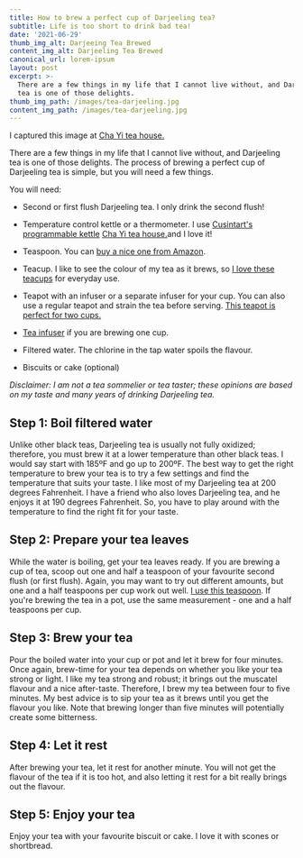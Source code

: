 ```yaml
---
title: How to brew a perfect cup of Darjeeling tea?
subtitle: Life is too short to drink bad tea!
date: '2021-06-29'
thumb_img_alt: Darjeeing Tea Brewed
content_img_alt: Darjeeling Tea Brewed
canonical_url: lorem-ipsum
layout: post
excerpt: >-
  There are a few things in my life that I cannot live without, and Darjeeling
  tea is one of those delights.
thumb_img_path: /images/tea-darjeeling.jpg
content_img_path: /images/tea-darjeeling.jpg
---
```

I captured this image at <a href="https://shop.chayi.ca/?target=_blank" target="_blank">Cha Yi tea house.</a>

There are a few things in my life that I cannot live without, and Darjeeling tea is one of those delights. The process of brewing a perfect cup of Darjeeling tea is simple, but you will need a few things.

You will need:

*   Second or first flush Darjeeling tea. I only drink the second flush!

*   Temperature control kettle or a thermometer. I use [Cusintart's programmable kettle](https://www.amazon.ca/gp/product/B003WEAHUY/ref=as_li_qf_asin_il_tl?ie=UTF8\&tag=arshabhirai20-20\&creative=330641\&linkCode=as2\&creativeASIN=B003WEAHUY\&linkId=dc2f5a7b1d05c5d6f7c093b884592e2f) <a href="https://shop.chayi.ca/?target=_blank" target="_blank">Cha Yi tea house.</a>and I love it!

*   Teaspoon. You can [buy a nice one from Amazon](https://www.amazon.ca/gp/product/B074L4MZRY/ref=as_li_qf_asin_il_tl?ie=UTF8\&tag=arshabhirai20-20\&creative=330641\&linkCode=as2\&creativeASIN=B074L4MZRY\&linkId=3e915dd2da8deeeefa237435acfa3be8).

*   Teacup. I like to see the colour of my tea as it brews, so [I love these teacups](https://www.amazon.ca/gp/product/B078PFY9RV/ref=as_li_qf_asin_il_tl?ie=UTF8\&tag=arshabhirai20-20\&creative=330641\&linkCode=as2\&creativeASIN=B078PFY9RV\&linkId=2156758695fede503f84a7908f787bf5) for everyday use.

*   Teapot with an infuser or a separate infuser for your cup. You can also use a regular teapot and strain the tea before serving. [This teapot is perfect for two cups.](https://www.amazon.ca/gp/product/B07KXSDQ9G/ref=as_li_qf_asin_il_tl?ie=UTF8\&tag=arshabhirai20-20\&creative=330641\&linkCode=as2\&creativeASIN=B07KXSDQ9G\&linkId=7cb182cbaa75ecea6ddc78c34583f37b)

*   [Tea infuser](https://www.amazon.ca/gp/product/B082HGWPFV/ref=as_li_qf_asin_il_tl?ie=UTF8\&tag=arshabhirai20-20\&creative=330641\&linkCode=as2\&creativeASIN=B082HGWPFV\&linkId=aefb538fad7306adf13ea05ab128659b) if you are brewing one cup.

*   Filtered water. The chlorine in the tap water spoils the flavour.

*   Biscuits or cake (optional)

*Disclaimer: I am not a tea sommelier or tea taster; these opinions are based on my taste and many years of drinking Darjeeling tea.*

## Step 1: Boil filtered water

Unlike other black teas, Darjeeling tea is usually not fully oxidized; therefore, you must brew it at a lower temperature than other black teas. I would say start with 185ºF and go up to 200ºF. The best way to get the right temperature to brew your tea is to try a few settings and find the temperature that suits your taste. I like most of my Darjeeling tea at 200 degrees Fahrenheit. I have a friend who also loves Darjeeling tea, and he enjoys it at 190 degrees Fahrenheit. So, you have to play around with the temperature to find the right fit for your taste.

## Step 2: Prepare your tea leaves

While the water is boiling, get your tea leaves ready. If you are brewing a cup of tea, scoop out one and half a teaspoon of your favourite second flush (or first flush). Again, you may want to try out different amounts, but one and a half teaspoons per cup work out well. [I use this teaspoon](https://www.amazon.ca/gp/product/B074L4MZRY/ref=as_li_qf_asin_il_tl?ie=UTF8\&tag=arshabhirai20-20\&creative=330641\&linkCode=as2\&creativeASIN=B074L4MZRY\&linkId=3e915dd2da8deeeefa237435acfa3be8).  If you're brewing the tea in a pot, use the same measurement - one and a half teaspoons per cup.

## Step 3: Brew your tea

Pour the boiled water into your cup or pot and let it brew for four minutes. Once again, brew-time for your tea depends on whether you like your tea strong or light. I like my tea strong and robust; it brings out the muscatel flavour and a nice after-taste. Therefore, I brew my tea between four to five minutes. My best advice is to sip your tea as it brews until you get the flavour you like. Note that brewing longer than five minutes will potentially create some bitterness.

## Step 4: Let it rest

After brewing your tea, let it rest for another minute. You will not get the flavour of the tea if it is too hot, and also letting it rest for a bit really brings out the flavour.

## Step 5: Enjoy your tea

Enjoy your tea with your favourite biscuit or cake. I love it with scones or shortbread.

## &#xA;&#xA;&#xA;
